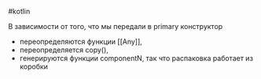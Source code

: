 #kotlin 

В зависимости от того, что мы передали в primary конструктор
- переопределяются функции [[Any]], 
- переопределяется copy(),
- генерируются функции componentN, так что распаковка работает из коробки